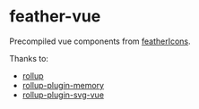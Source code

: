# feather-vue

Precompiled vue components from [featherIcons](https://github.com/feathericons/feather).

Thanks to:

- [rollup](https://rollupjs.org)
- [rollup-plugin-memory](https://github.com/TrySound/rollup-plugin-memory)
- [rollup-plugin-svg-vue](https://github.com/AngusFu/rollup-plugin-svg-vue)
